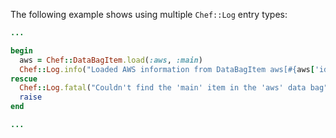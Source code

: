 The following example shows using multiple `Chef::Log` entry types:

```ruby
...

begin
  aws = Chef::DataBagItem.load(:aws, :main)
  Chef::Log.info("Loaded AWS information from DataBagItem aws[#{aws['id']}]")
rescue
  Chef::Log.fatal("Couldn't find the 'main' item in the 'aws' data bag")
  raise
end

...
```
